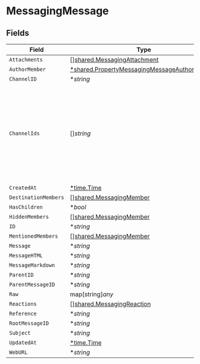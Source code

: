 # MessagingMessage


## Fields

| Field                                                                                                                 | Type                                                                                                                  | Required                                                                                                              | Description                                                                                                           |
| --------------------------------------------------------------------------------------------------------------------- | --------------------------------------------------------------------------------------------------------------------- | --------------------------------------------------------------------------------------------------------------------- | --------------------------------------------------------------------------------------------------------------------- |
| `Attachments`                                                                                                         | [][shared.MessagingAttachment](../../../pkg/models/shared/messagingattachment.md)                                     | :heavy_minus_sign:                                                                                                    | N/A                                                                                                                   |
| `AuthorMember`                                                                                                        | [*shared.PropertyMessagingMessageAuthorMember](../../../pkg/models/shared/propertymessagingmessageauthormember.md)    | :heavy_minus_sign:                                                                                                    | N/A                                                                                                                   |
| `ChannelID`                                                                                                           | **string*                                                                                                             | :heavy_minus_sign:                                                                                                    | N/A                                                                                                                   |
| `ChannelIds`                                                                                                          | []*string*                                                                                                            | :heavy_minus_sign:                                                                                                    | Represents the IDs of all channels to which the message is sent. Identifies the channels where the message is posted. |
| `CreatedAt`                                                                                                           | [*time.Time](https://pkg.go.dev/time#Time)                                                                            | :heavy_minus_sign:                                                                                                    | N/A                                                                                                                   |
| `DestinationMembers`                                                                                                  | [][shared.MessagingMember](../../../pkg/models/shared/messagingmember.md)                                             | :heavy_minus_sign:                                                                                                    | N/A                                                                                                                   |
| `HasChildren`                                                                                                         | **bool*                                                                                                               | :heavy_minus_sign:                                                                                                    | N/A                                                                                                                   |
| `HiddenMembers`                                                                                                       | [][shared.MessagingMember](../../../pkg/models/shared/messagingmember.md)                                             | :heavy_minus_sign:                                                                                                    | N/A                                                                                                                   |
| `ID`                                                                                                                  | **string*                                                                                                             | :heavy_minus_sign:                                                                                                    | N/A                                                                                                                   |
| `MentionedMembers`                                                                                                    | [][shared.MessagingMember](../../../pkg/models/shared/messagingmember.md)                                             | :heavy_minus_sign:                                                                                                    | N/A                                                                                                                   |
| `Message`                                                                                                             | **string*                                                                                                             | :heavy_minus_sign:                                                                                                    | N/A                                                                                                                   |
| `MessageHTML`                                                                                                         | **string*                                                                                                             | :heavy_minus_sign:                                                                                                    | N/A                                                                                                                   |
| `MessageMarkdown`                                                                                                     | **string*                                                                                                             | :heavy_minus_sign:                                                                                                    | N/A                                                                                                                   |
| `ParentID`                                                                                                            | **string*                                                                                                             | :heavy_minus_sign:                                                                                                    | N/A                                                                                                                   |
| `ParentMessageID`                                                                                                     | **string*                                                                                                             | :heavy_minus_sign:                                                                                                    | N/A                                                                                                                   |
| `Raw`                                                                                                                 | map[string]*any*                                                                                                      | :heavy_minus_sign:                                                                                                    | N/A                                                                                                                   |
| `Reactions`                                                                                                           | [][shared.MessagingReaction](../../../pkg/models/shared/messagingreaction.md)                                         | :heavy_minus_sign:                                                                                                    | N/A                                                                                                                   |
| `Reference`                                                                                                           | **string*                                                                                                             | :heavy_minus_sign:                                                                                                    | N/A                                                                                                                   |
| `RootMessageID`                                                                                                       | **string*                                                                                                             | :heavy_minus_sign:                                                                                                    | N/A                                                                                                                   |
| `Subject`                                                                                                             | **string*                                                                                                             | :heavy_minus_sign:                                                                                                    | N/A                                                                                                                   |
| `UpdatedAt`                                                                                                           | [*time.Time](https://pkg.go.dev/time#Time)                                                                            | :heavy_minus_sign:                                                                                                    | N/A                                                                                                                   |
| `WebURL`                                                                                                              | **string*                                                                                                             | :heavy_minus_sign:                                                                                                    | N/A                                                                                                                   |